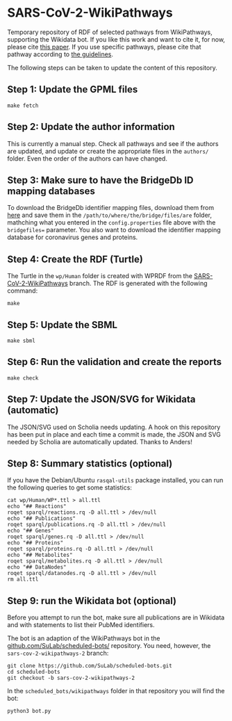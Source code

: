 # SARS-CoV-2-WikiPathways

Temporary repository of RDF of selected pathways from WikiPathways, supporting the Wikidata bot.
If you like this work and want to cite it, for now, please cite
[this paper](https://www.nature.com/articles/s41597-020-0477-8). If you use specific pathways,
please cite that pathway according to
[the guidelines](https://www.wikipathways.org/index.php/How_to_cite_WikiPathways).

The following steps can be taken to update the content of this repository.

## Step 1: Update the GPML files

```shell
make fetch
```

## Step 2: Update the author information

This is currently a manual step. Check all pathways and see if the authors are updated,
and update or create the appropriate files in the `authors/` folder. Even the order of
the authors can have changed.

## Step 3: Make sure to have the BridgeDb ID mapping databases

To download the BridgeDb identifier mapping files, download them from
[here](https://bridgedb.github.io/data/gene_database/)
and save them in the `/path/to/where/the/bridge/files/are` folder, mathching what
you entered in the `config.properties` file above with the `bridgefiles=` parameter.
You also want to download the identifier mapping database for coronavirus
genes and proteins.

## Step 4: Create the RDF (Turtle)

The Turtle in the `wp/Human` folder is created with WPRDF from the
[SARS-CoV-2-WikiPathways](https://github.com/wikipathways/GPML2RDF/tree/SARS-CoV-2-WikiPathways)
branch. The RDF is generated with the following command:

```shell
make
```

## Step 5: Update the SBML

```shell
make sbml
```

## Step 6: Run the validation and create the reports

```shell
make check
```

## Step 7: Update the JSON/SVG for Wikidata (automatic)

The JSON/SVG used on Scholia needs updating. A hook on this
repository has been put in place and each time a commit is made,
the JSON and SVG needed by Scholia are automatically updated.
Thanks to Anders!

## Step 8: Summary statistics (optional)

If you have the Debian/Ubuntu `rasqal-utils` package installed, you can run
the following queries to get some statistics:

```shell
cat wp/Human/WP*.ttl > all.ttl
echo "## Reactions"
roqet sparql/reactions.rq -D all.ttl > /dev/null
echo "## Publications"
roqet sparql/publications.rq -D all.ttl > /dev/null
echo "## Genes"
roqet sparql/genes.rq -D all.ttl > /dev/null
echo "## Proteins"
roqet sparql/proteins.rq -D all.ttl > /dev/null
echo "## Metabolites"
roqet sparql/metabolites.rq -D all.ttl > /dev/null
echo "## DataNodes"
roqet sparql/datanodes.rq -D all.ttl > /dev/null
rm all.ttl
```

## Step 9: run the Wikidata bot (optional)

Before you attempt to run the bot, make sure all publications are in Wikidata
and with statements to list their PubMed identifiers.

The bot is an adaption of the WikiPathways bot in the
[github.com/SuLab/scheduled-bots/](https://github.com/SuLab/scheduled-bots.git)
repository. You need, however, the `sars-cov-2-wikipathways-2`
branch:

```shell
git clone https://github.com/SuLab/scheduled-bots.git
cd scheduled-bots
git checkout -b sars-cov-2-wikipathways-2
```

In the `scheduled_bots/wikipathways` folder in that repository you
will find the bot:

```shell
python3 bot.py
```

